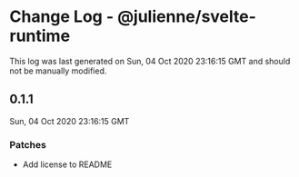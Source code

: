 # Change Log - @julienne/svelte-runtime

This log was last generated on Sun, 04 Oct 2020 23:16:15 GMT and should not be manually modified.

## 0.1.1
Sun, 04 Oct 2020 23:16:15 GMT

### Patches

- Add license to README

